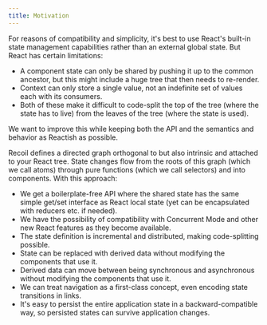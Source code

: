 ```yaml
---
title: Motivation
---
```


For reasons of compatibility and simplicity, it's best to use React's built-in state management capabilities rather than an external global state. But React has certain limitations:

- A component state can only be shared by pushing it up to the common ancestor, but this might include a huge tree that then needs to re-render.
- Context can only store a single value, not an indefinite set of values each with its consumers.
- Both of these make it difficult to code-split the top of the tree (where the state has to live) from the leaves of the tree (where the state is used).

We want to improve this while keeping both the API and the semantics and behavior as Reactish as possible.

Recoil defines a directed graph orthogonal to but also intrinsic and attached to your React tree. State changes flow from the roots of this graph (which we call atoms) through pure functions (which we call selectors) and into components. With this approach:

- We get a boilerplate-free API where the shared state has the same simple get/set interface as React local state (yet can be encapsulated with reducers etc. if needed).
- We have the possibility of compatibility with Concurrent Mode and other new React features as they become available.
- The state definition is incremental and distributed, making code-splitting possible.
- State can be replaced with derived data without modifying the components that use it.
- Derived data can move between being synchronous and asynchronous without modifying the components that use it.
- We can treat navigation as a first-class concept, even encoding state transitions in links.
- It's easy to persist the entire application state in a backward-compatible way, so persisted states can survive application changes.
